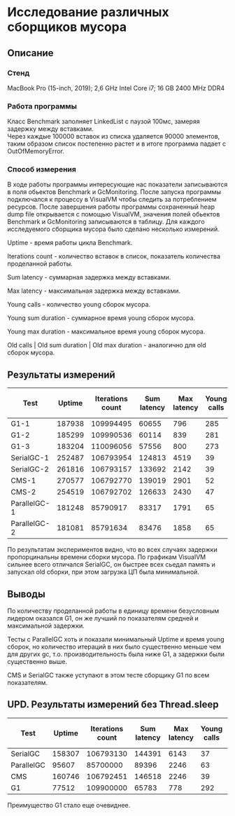 # Исследование различных сборщиков мусора 
## Описание
### Стенд
MacBook Pro (15-inch, 2019);
2,6 GHz Intel Core i7;
16 GB 2400 MHz DDR4
### Работа программы 
Класс Benchmark заполняет LinkedList<Instant> с паузой 100мс, замеряя задержку между вставками.  
Через каждые 100000 вставок из списка удаляется 90000 элементов, таким образом список постепенно растет и в итоге программа падает с OutOfMemoryError.
### Способ измерения
В ходе работы программы интересующие нас показатели записываются в поля обьектов Benchmark и GcMonitoring. 
После запуска программы подключался к процессу в VisualVM чтобы следить за потреблением ресурсов. 
После завершения работы программы сохраненный heap dump file открывается с помощью VisualVM, значения полей обьектов Benchmark и GcMonitoring записываются в таблицу.
Для каждого исследуемого сборщика мусора было сделано несколько измерений.

Uptime - время работы цикла Benchmark.

Iterations count - количество вставок в список, показатель количества проделанной работы.

Sum latency - суммарная задержка между вставками.

Max latency - максимальная задержка между вставками.

Young calls - количество young сборок мусора.

Young sum duration - суммарное время young сборок мусора.

Young max duration - максимальное время young сборок мусора.

Old calls | Old sum duration | Old max duration - аналогично для old сборок мусора.

## Результаты измерений
Test | **Uptime** | **Iterations count** | **Sum latency** | **Max latency** | Young calls | Young sum duration | Young max duration | Old calls | Old sum duration | Old max duration 
--- | --- | --- | --- | --- |--- |--- |--- |--- |--- |--- 
G1-1 | 187938 | 109994495 | 60655 | 796 | 285 | 18002 | 243 | 92 | 43758 | 746
G1-2 | 185299 | 109990536 | 60114 | 839 | 281 | 16770 | 214 | 89 | 43587 | 826 
G1-3 | 183204 | 110096056 | 57556 | 800 | 273 | 17378 | 229 | 84 | 40244 | 767 
SerialGC-1 | 252487 | 106793954 | 124813 | 4519 | 39 | 1572 | 138 | 158 | 104326 | 861 
SerialGC-2 | 261816 | 106793157 | 133692 | 2142 | 39 | 1574 | 147 | 158 | 111546 | 1016 
CMS-1 | 270577 | 106792770 | 139019 | 2901 | 52 | 6572 | 284 | 135 | 137518 | 1781
CMS-2 | 254519 | 106792702 | 126633 | 2430 | 47 | 6706 | 272 | 130 | 129589 | 1770
ParallelGC-1 | 181248 | 85790917 | 83317 | 1791 | 65 | 5794 | 145 | 87 | 66013 | 1164
ParallelGC-2 | 181081 | 85791634 | 83476 | 1858 | 65 | 5778 | 128 | 87 | 65534 | 1162

По результатам экспериментов видно, что во всех случаях задержки пропорцинальны времени сборки мусора. 
По графикам VisualVM сильнее всего отличался SerialGC, он быстрее всех сьедал память и запускал old сборки, при этом загрузка ЦП была минимальной.

## Выводы
По количеству проделанной работы в единицу времени безусловным лидером оказался G1, он же лучший по показателям средней и максимальной задержки.

Тесты с ParallelGC хоть и показали минимальный Uptime и время young сборок, но количество итераций в них было существенно меньше чем для других gc,
т.о. производительность была ниже G1, а задержки были существенно выше.

CMS и SerialGC также уступают в этом тесте сборщику G1 по всем показателям.

## UPD. Результаты измерений без Thread.sleep 
Test | **Uptime** | **Iterations count** | **Sum latency** | **Max latency** | Young calls | Young sum duration | Young max duration | Old calls | Old sum duration | Old max duration 
--- | --- | --- | --- | --- |--- |--- |--- |--- |--- |--- 
SerialGC | 158307 | 106793130 | 144391 | 6143 | 37 | 1463 | 129 | 156 | 122739 | 1583
ParallelGC | 95607 | 85700000 | 89396 | 2246 | 63 | 5307 | 127 | 85 | 69081 | 980
CMS | 160746 | 106792451 | 146518 | 2246 | 39 | 3944 | 289 | 109 | 111791 | 1900
G1 | 77512 | 109900000 | 65783 | 778 | 292 | 15389 | 231 | 101 | 49780 | 787

Преимущество G1 стало еще очевиднее.  